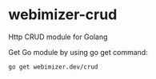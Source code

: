# webimizer-crud
Http CRUD module for Golang

Get Go module by using go get command:
```sh
go get webimizer.dev/crud
```
